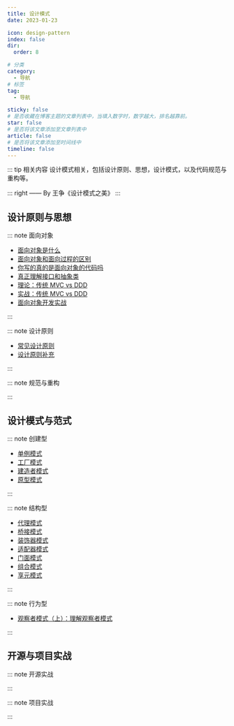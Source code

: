 ```yaml
---
title: 设计模式
date: 2023-01-23

icon: design-pattern
index: false
dir:
  order: 8

# 分类
category:
  - 导航
# 标签
tag:
  - 导航

sticky: false
# 是否收藏在博客主题的文章列表中，当填入数字时，数字越大，排名越靠前。
star: false
# 是否将该文章添加至文章列表中
article: false
# 是否将该文章添加至时间线中
timeline: false
---
```


::: tip 相关内容
设计模式相关，包括设计原则、思想，设计模式，以及代码规范与重构等。

::: right
—— By 王争《设计模式之美》
:::


## 设计原则与思想
::: note 面向对象
- [面向对象是什么](mind/oop/面向对象是什么.md)
- [面向对象和面向过程的区别](mind/oop/面向对象和面向过程的区别.md)
- [你写的真的是面向对象的代码吗](mind/oop/你写的真的是面向对象的代码吗.md)
- [真正理解接口和抽象类](mind/oop/真正理解接口和抽象类.md)
- [理论：传统 MVC vs DDD](mind/oop/理论：传统%20MVC%20vs%20DDD.md)
- [实战：传统 MVC vs DDD](mind/oop/实战：传统%20MVC%20vs%20DDD.md)
- [面向对象开发实战](mind/oop/面向对象开发实战.md)

:::

::: note 设计原则
- [常见设计原则](mind/design_principle/常见设计原则.md)
- [设计原则补充](mind/design_principle/设计原则补充.md)


:::

::: note 规范与重构

:::

## 设计模式与范式
::: note 创建型
- [单例模式](pattern/create_type/单例模式.md)
- [工厂模式](pattern/create_type/工厂模式.md)
- [建造者模式](pattern/create_type/建造者模式.md)
- [原型模式](pattern/create_type/原型模式.md)

:::

::: note 结构型
- [代理模式](pattern/structure_type/代理模式.md)
- [桥接模式](pattern/structure_type/桥接模式.md)
- [装饰器模式](pattern/structure_type/装饰器模式.md)
- [适配器模式](pattern/structure_type/适配器模式.md)
- [门面模式](pattern/structure_type/门面模式.md)
- [组合模式](pattern/structure_type/组合模式.md)
- [享元模式](pattern/structure_type/享元模式.md)

:::

::: note 行为型
- [观察者模式（上）：理解观察者模式](pattern/behaviour_type/观察者模式（上）：理解观察者模式.md)

:::

## 开源与项目实战
::: note 开源实战

:::

::: note 项目实战

:::


